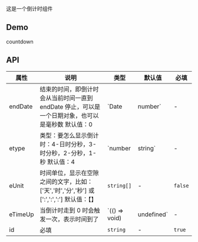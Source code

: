 这是一个倒计时组件

## Demo

countdown

## API

| 属性 | 说明 | 类型 | 默认值 | 必填 |
| --- | --- | --- | --- | --- |
| endDate | 结束的时间，即倒计时会从当前时间一直到 endDate 停止，可以是一个日期对象，也可以是毫秒数 默认值：0 | `Date | number` | - | `false` |
| etype | 类型：要怎么显示倒计时：4-日时分秒，3-时分秒，2-分秒，1-秒 默认值：4 | `number | string` | - | `false` |
| eUnit | 时间单位，显示在空隙之间的文字，比如：['天','时','分','秒'] 或 [':',':',':'] 默认值：【】 | `string[]` | - | `false` |
| eTimeUp | 当倒计时走到 0 时会触发一次，表示时间到了 | `(() => void) | undefined` | - | `false` |
| id | 必填 | `string` | - | `true` |

